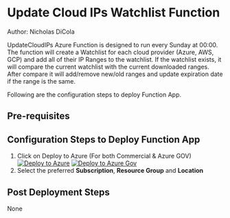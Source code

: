 # Update Cloud IPs Watchlist Function
Author: Nicholas DiCola

 UpdateCloudIPs Azure Function is designed to run every Sunday at 00:00.  The function will create a Watchlist for each cloud provider (Azure, AWS, GCP) and add all of their IP Ranges to the watchlist.  If the watchlist exists, it will compare the current watchlist with the current downloaded ranges. After compare it will add/remove new/old ranges and update expiration date if the range is the same.

Following are the configuration steps to deploy Function App.

## **Pre-requisites**

## Configuration Steps to Deploy Function App
1. Click on Deploy to Azure (For both Commercial & Azure GOV)
[![Deploy to Azure](https://aka.ms/deploytoazurebutton)](https://portal.azure.com/#create/Microsoft.Template/uri/https%3A%2F%2Fraw.githubusercontent.com%2FAzure%2FAzure-Sentinel%2Fmaster%2FWatchlists%2FUpdateCloudIPs%2Fazuredeploy.json)
[![Deploy to Azure Gov](https://aka.ms/deploytoazuregovbutton)](https://portal.azure.com/#create/Microsoft.Template/uri/https%3A%2F%2Fraw.githubusercontent.com%2FAzure%2FAzure-Sentinel%2Fmaster%2FWatchlists%2FUpdateCloudIPs%2Fazuredeploy.json)
2. Select the preferred **Subscription**, **Resource Group** and **Location**  

## Post Deployment Steps
None